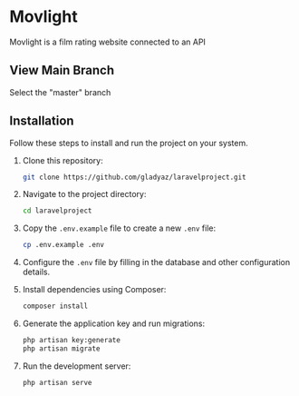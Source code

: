 # Movlight

Movlight is a film rating website connected to an API

## View Main Branch
Select the "master" branch

## Installation

Follow these steps to install and run the project on your system.

1. Clone this repository:

    ```bash
    git clone https://github.com/gladyaz/laravelproject.git
    ```

2. Navigate to the project directory:

    ```bash
    cd laravelproject
    ```

3. Copy the `.env.example` file to create a new `.env` file:

    ```bash
    cp .env.example .env
    ```

4. Configure the `.env` file by filling in the database and other configuration details.

5. Install dependencies using Composer:

    ```bash
    composer install
    ```

6. Generate the application key and run migrations:

    ```bash
    php artisan key:generate
    php artisan migrate
    ```

7. Run the development server:

    ```bash
    php artisan serve
    ```

